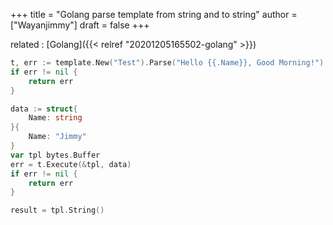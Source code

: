 +++
title = "Golang parse template from string and to string"
author = ["Wayanjimmy"]
draft = false
+++

related
: [Golang]({{< relref "20201205165502-golang" >}})

<!--listend-->

```go
t, err := template.New("Test").Parse("Hello {{.Name}}, Good Morning!")
if err != nil {
	return err
}

data := struct{
	Name: string
}{
	Name: "Jimmy"
}
var tpl bytes.Buffer
err = t.Execute(&tpl, data)
if err != nil {
	return err
}

result = tpl.String()
```
